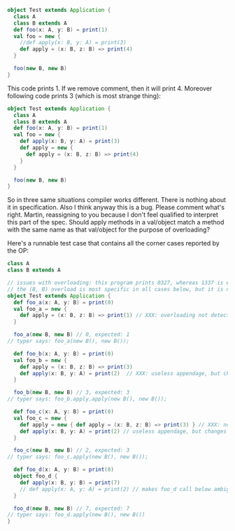 ```scala
object Test extends Application {
  class A
  class B extends A
  def foo(x: A, y: B) = print(1)
  val foo = new {
    //def apply(x: B, y: A) = print(3)
    def apply = (x: B, z: B) => print(4)
  }

  foo(new B, new B)
}
```
This code prints 1.
If we remove comment, then it will print 4.
Moreover following code prints 3 (which is most strange thing):
```scala
object Test extends Application {
  class A
  class B extends A
  def foo(x: A, y: B) = print(1)
  val foo = new {
    def apply(x: B, y: A) = print(3)
    def apply = new {
      def apply = (x: B, z: B) => print(4)
    }
  }

  foo(new B, new B)
}
```

So in three same situations compiler works different.
There is nothing about it in specification. Also I think anyway this is a bug.
Please comment what's right.
Martin, reassigning to you because I don't feel qualified to interpret this part of the spec. Should apply methods in a val/object match a method with the same name as that val/object for the purpose of overloading?

Here's a runnable test case that contains all the corner cases reported by the OP:
```scala
class A
class B extends A

// issues with overloading: this program prints 0327, whereas 1337 is expected
// the (B, B) overload is most specific in all cases below, but it is not selected in _a and _c
object Test extends Application {
  def foo_a(x: A, y: B) = print(0)
  val foo_a = new {
    def apply = (x: B, z: B) => print(1) // XXX: overloading not detected?
  }

  foo_a(new B, new B) // 0, expected: 1
// typer says: foo_a(new B(), new B());

  def foo_b(x: A, y: B) = print(0)
  val foo_b = new {
    def apply = (x: B, z: B) => print(3)
    def apply(x: B, y: A) = print(2)  // XXX: useless appendage, but changes result (causes overloading to be detected?)
  }

  foo_b(new B, new B) // 3, expected: 3
// typer says: foo_b.apply.apply(new B(), new B());

  def foo_c(x: A, y: B) = print(0)
  val foo_c = new {
    def apply = new { def apply = (x: B, z: B) => print(3) } // XXX: not considered to overload the other apply?
    def apply(x: B, y: A) = print(2) // useless appendage, but changes result
  }

  foo_c(new B, new B) // 2, expected: 3
// typer says: foo_c.apply(new B(), new B());

  def foo_d(x: A, y: B) = print(0)
  object foo_d {
    def apply(x: B, y: B) = print(7)
    // def apply(x: A, y: A) = print(2) // makes foo_d call below ambiguous, but shouldn't, the apply on the previous line is more specific
  }

  foo_d(new B, new B) // 7, expected: 7
// typer says: foo_d.apply(new B(), new B())
}

```
